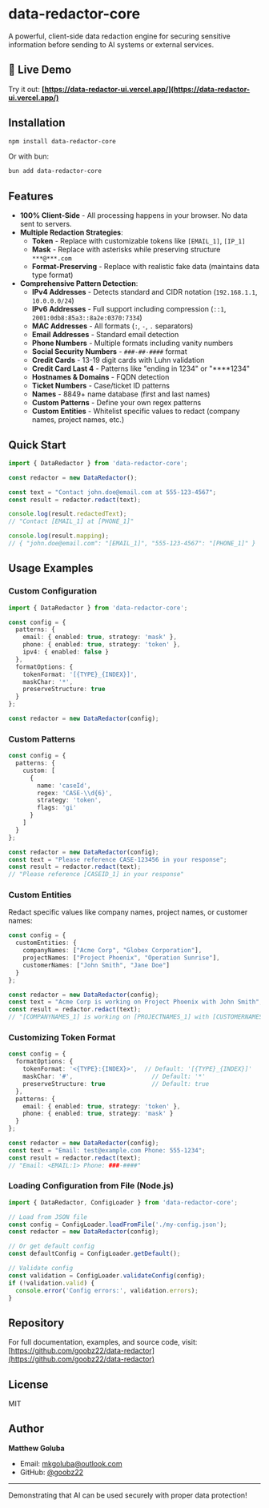 # data-redactor-core

A powerful, client-side data redaction engine for securing sensitive information before sending to AI systems or external services.

## 🚀 Live Demo

Try it out: **[https://data-redactor-ui.vercel.app/](https://data-redactor-ui.vercel.app/)**

## Installation

```bash
npm install data-redactor-core
```

Or with bun:
```bash
bun add data-redactor-core
```

## Features

- **100% Client-Side** - All processing happens in your browser. No data sent to servers.
- **Multiple Redaction Strategies**:
  - **Token** - Replace with customizable tokens like `[EMAIL_1]`, `[IP_1]`
  - **Mask** - Replace with asterisks while preserving structure `***@***.com`
  - **Format-Preserving** - Replace with realistic fake data (maintains data type format)
- **Comprehensive Pattern Detection**:
  - **IPv4 Addresses** - Detects standard and CIDR notation (`192.168.1.1`, `10.0.0.0/24`)
  - **IPv6 Addresses** - Full support including compression (`::1`, `2001:0db8:85a3::8a2e:0370:7334`)
  - **MAC Addresses** - All formats (`:`, `-`, `.` separators)
  - **Email Addresses** - Standard email detection
  - **Phone Numbers** - Multiple formats including vanity numbers
  - **Social Security Numbers** - `###-##-####` format
  - **Credit Cards** - 13-19 digit cards with Luhn validation
  - **Credit Card Last 4** - Patterns like "ending in 1234" or "****1234"
  - **Hostnames & Domains** - FQDN detection
  - **Ticket Numbers** - Case/ticket ID patterns
  - **Names** - 8849+ name database (first and last names)
  - **Custom Patterns** - Define your own regex patterns
  - **Custom Entities** - Whitelist specific values to redact (company names, project names, etc.)

## Quick Start

```typescript
import { DataRedactor } from 'data-redactor-core';

const redactor = new DataRedactor();

const text = "Contact john.doe@email.com at 555-123-4567";
const result = redactor.redact(text);

console.log(result.redactedText);
// "Contact [EMAIL_1] at [PHONE_1]"

console.log(result.mapping);
// { "john.doe@email.com": "[EMAIL_1]", "555-123-4567": "[PHONE_1]" }
```

## Usage Examples

### Custom Configuration

```typescript
import { DataRedactor } from 'data-redactor-core';

const config = {
  patterns: {
    email: { enabled: true, strategy: 'mask' },
    phone: { enabled: true, strategy: 'token' },
    ipv4: { enabled: false }
  },
  formatOptions: {
    tokenFormat: '[{TYPE}_{INDEX}]',
    maskChar: '*',
    preserveStructure: true
  }
};

const redactor = new DataRedactor(config);
```

### Custom Patterns

```typescript
const config = {
  patterns: {
    custom: [
      {
        name: 'caseId',
        regex: 'CASE-\\d{6}',
        strategy: 'token',
        flags: 'gi'
      }
    ]
  }
};

const redactor = new DataRedactor(config);
const text = "Please reference CASE-123456 in your response";
const result = redactor.redact(text);
// "Please reference [CASEID_1] in your response"
```

### Custom Entities

Redact specific values like company names, project names, or customer names:

```typescript
const config = {
  customEntities: {
    companyNames: ["Acme Corp", "Globex Corporation"],
    projectNames: ["Project Phoenix", "Operation Sunrise"],
    customerNames: ["John Smith", "Jane Doe"]
  }
};

const redactor = new DataRedactor(config);
const text = "Acme Corp is working on Project Phoenix with John Smith";
const result = redactor.redact(text);
// "[COMPANYNAMES_1] is working on [PROJECTNAMES_1] with [CUSTOMERNAMES_1]"
```

### Customizing Token Format

```typescript
const config = {
  formatOptions: {
    tokenFormat: '<{TYPE}:{INDEX}>',  // Default: '[{TYPE}_{INDEX}]'
    maskChar: '#',                      // Default: '*'
    preserveStructure: true             // Default: true
  },
  patterns: {
    email: { enabled: true, strategy: 'token' },
    phone: { enabled: true, strategy: 'mask' }
  }
};

const redactor = new DataRedactor(config);
const text = "Email: test@example.com Phone: 555-1234";
const result = redactor.redact(text);
// "Email: <EMAIL:1> Phone: ###-####"
```

### Loading Configuration from File (Node.js)

```typescript
import { DataRedactor, ConfigLoader } from 'data-redactor-core';

// Load from JSON file
const config = ConfigLoader.loadFromFile('./my-config.json');
const redactor = new DataRedactor(config);

// Or get default config
const defaultConfig = ConfigLoader.getDefault();

// Validate config
const validation = ConfigLoader.validateConfig(config);
if (!validation.valid) {
  console.error('Config errors:', validation.errors);
}
```

## Repository

For full documentation, examples, and source code, visit: [https://github.com/goobz22/data-redactor](https://github.com/goobz22/data-redactor)

## License

MIT

## Author

**Matthew Goluba**
- Email: mkgoluba@outlook.com
- GitHub: [@goobz22](https://github.com/goobz22)

---

Demonstrating that AI can be used securely with proper data protection!
